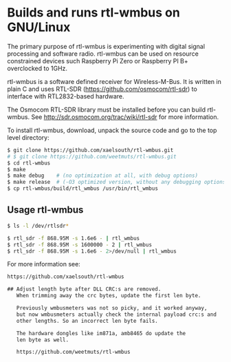 # Builds and runs rtl-wmbus on GNU/Linux 

The primary purpose of rtl-wmbus is experimenting with digital signal  processing and software radio. rtl-wmbus can be used on resource  constrained devices such Raspberry Pi Zero or Raspberry PI B+  overclocked to 1GHz.

rtl-wmbus is a software defined receiver for Wireless-M-Bus. It is written in plain C and uses RTL-SDR (https://github.com/osmocom/rtl-sdr) to interface with RTL2832-based hardware.

The Osmocom RTL-SDR library must be installed before you can build rtl-wmbus. See http://sdr.osmocom.org/trac/wiki/rtl-sdr for more information. 

To install rtl-wmbus, download, unpack the source code and go to the top level directory:

```bash
$ git clone https://github.com/xaelsouth/rtl-wmbus.git
# $ git clone https://github.com/weetmuts/rtl-wmbus.git
$ cd rtl-wmbus
$ make
$ make debug    # (no optimization at all, with debug options)
$ make release  # (-O3 optimized version, without any debugging options
$ cp rtl-wmbus/build/rtl_wmbus /usr/bin/rtl_wmbus

```

## Usage rtl-wmbus

```bash
$ ls -l /dev/rtlsdr*

$ rtl_sdr -f 868.95M -s 1.6e6 - | rtl_wmbus
$ rtl_sdr -f 868.95M -s 1600000 - 2 | rtl_wmbus
$ rtl_sdr -f 868.95M -s 1.6e6 - 2>/dev/null | rtl_wmbus

```



For more information see:

```txt
https://github.com/xaelsouth/rtl-wmbus

## Adjust length byte after DLL CRC:s are removed.
   When trimming away the crc bytes, update the first len byte.

   Previously wmbusmeters was not so picky, and it worked anyway,
   but now wmbusmeters actually check the internal payload crc:s and
   other lengths. So an incorrect len byte fails.

   The hardware dongles like im871a, amb8465 do update the 
   len byte as well.

   https://github.com/weetmuts/rtl-wmbus
```



